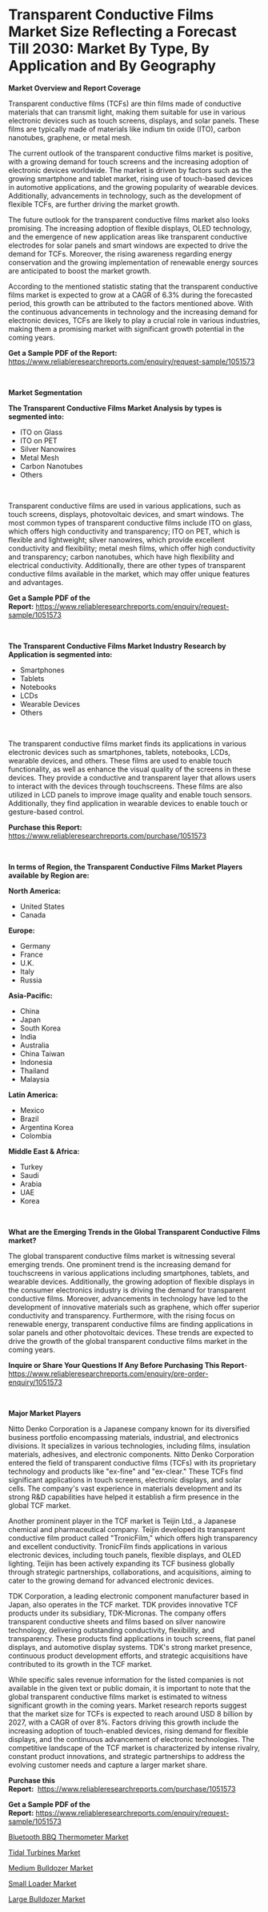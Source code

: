 <p><h1>Transparent Conductive Films Market Size Reflecting a Forecast Till 2030: Market By Type, By Application and By Geography</h1></p><p><strong>Market Overview and Report Coverage</strong></p>
<p><p>Transparent conductive films (TCFs) are thin films made of conductive materials that can transmit light, making them suitable for use in various electronic devices such as touch screens, displays, and solar panels. These films are typically made of materials like indium tin oxide (ITO), carbon nanotubes, graphene, or metal mesh.</p><p>The current outlook of the transparent conductive films market is positive, with a growing demand for touch screens and the increasing adoption of electronic devices worldwide. The market is driven by factors such as the growing smartphone and tablet market, rising use of touch-based devices in automotive applications, and the growing popularity of wearable devices. Additionally, advancements in technology, such as the development of flexible TCFs, are further driving the market growth.</p><p>The future outlook for the transparent conductive films market also looks promising. The increasing adoption of flexible displays, OLED technology, and the emergence of new application areas like transparent conductive electrodes for solar panels and smart windows are expected to drive the demand for TCFs. Moreover, the rising awareness regarding energy conservation and the growing implementation of renewable energy sources are anticipated to boost the market growth.</p><p>According to the mentioned statistic stating that the transparent conductive films market is expected to grow at a CAGR of 6.3% during the forecasted period, this growth can be attributed to the factors mentioned above. With the continuous advancements in technology and the increasing demand for electronic devices, TCFs are likely to play a crucial role in various industries, making them a promising market with significant growth potential in the coming years.</p></p>
<p><strong>Get a Sample PDF of the Report:</strong> <a href="https://www.reliableresearchreports.com/enquiry/request-sample/1051573">https://www.reliableresearchreports.com/enquiry/request-sample/1051573</a></p>
<p>&nbsp;</p>
<p><strong>Market Segmentation</strong></p>
<p><strong>The Transparent Conductive Films Market Analysis by types is segmented into:</strong></p>
<p><ul><li>ITO on Glass</li><li>ITO on PET</li><li>Silver Nanowires</li><li>Metal Mesh</li><li>Carbon Nanotubes</li><li>Others</li></ul></p>
<p>&nbsp;</p>
<p><p>Transparent conductive films are used in various applications, such as touch screens, displays, photovoltaic devices, and smart windows. The most common types of transparent conductive films include ITO on glass, which offers high conductivity and transparency; ITO on PET, which is flexible and lightweight; silver nanowires, which provide excellent conductivity and flexibility; metal mesh films, which offer high conductivity and transparency; carbon nanotubes, which have high flexibility and electrical conductivity. Additionally, there are other types of transparent conductive films available in the market, which may offer unique features and advantages.</p></p>
<p><strong>Get a Sample PDF of the Report:</strong>&nbsp;<a href="https://www.reliableresearchreports.com/enquiry/request-sample/1051573">https://www.reliableresearchreports.com/enquiry/request-sample/1051573</a></p>
<p>&nbsp;</p>
<p><strong>The Transparent Conductive Films Market Industry Research by Application is segmented into:</strong></p>
<p><ul><li>Smartphones</li><li>Tablets</li><li>Notebooks</li><li>LCDs</li><li>Wearable Devices</li><li>Others</li></ul></p>
<p>&nbsp;</p>
<p><p>The transparent conductive films market finds its applications in various electronic devices such as smartphones, tablets, notebooks, LCDs, wearable devices, and others. These films are used to enable touch functionality, as well as enhance the visual quality of the screens in these devices. They provide a conductive and transparent layer that allows users to interact with the devices through touchscreens. These films are also utilized in LCD panels to improve image quality and enable touch sensors. Additionally, they find application in wearable devices to enable touch or gesture-based control.</p></p>
<p><strong>Purchase this Report:</strong>&nbsp; <a href="https://www.reliableresearchreports.com/purchase/1051573">https://www.reliableresearchreports.com/purchase/1051573</a></p>
<p>&nbsp;</p>
<p><strong>In terms of Region, the Transparent Conductive Films Market Players available by Region are:</strong></p>
<p>
    <p> <strong> North America: </strong>
        <ul>
            <li>United States</li>
            <li>Canada</li>
        </ul>
        </p> 
    <p> <strong> Europe: </strong>
        <ul>
            <li>Germany</li>
            <li>France</li>
            <li>U.K.</li>
            <li>Italy</li>
            <li>Russia</li>
        </ul>
        </p> 
    <p> <strong> Asia-Pacific: </strong>
        <ul>
            <li>China</li>
            <li>Japan</li>
            <li>South Korea</li>
            <li>India</li>
            <li>Australia</li>
            <li>China Taiwan</li>
            <li>Indonesia</li>
            <li>Thailand</li>
            <li>Malaysia</li>
        </ul>
        </p> 
    <p> <strong> Latin America: </strong>
        <ul>
            <li>Mexico</li>
            <li>Brazil</li>
            <li>Argentina Korea</li>
            <li>Colombia</li>
        </ul>
        </p> 
    <p> <strong> Middle East & Africa: </strong>
        <ul>
            <li>Turkey</li>
            <li>Saudi</li>
            <li>Arabia</li>
            <li>UAE</li>
            <li>Korea</li>
        </ul>
    </p>
    </p>
<p>&nbsp;</p>
<p><strong>What are the Emerging Trends in the Global Transparent Conductive Films market?</strong></p>
<p><p>The global transparent conductive films market is witnessing several emerging trends. One prominent trend is the increasing demand for touchscreens in various applications including smartphones, tablets, and wearable devices. Additionally, the growing adoption of flexible displays in the consumer electronics industry is driving the demand for transparent conductive films. Moreover, advancements in technology have led to the development of innovative materials such as graphene, which offer superior conductivity and transparency. Furthermore, with the rising focus on renewable energy, transparent conductive films are finding applications in solar panels and other photovoltaic devices. These trends are expected to drive the growth of the global transparent conductive films market in the coming years.</p></p>
<p><strong>Inquire or Share Your Questions If Any Before Purchasing This Report</strong>- <a href="https://www.reliableresearchreports.com/enquiry/pre-order-enquiry/1051573">https://www.reliableresearchreports.com/enquiry/pre-order-enquiry/1051573</a></p>
<p>&nbsp;</p>
<p><strong>Major Market Players</strong></p>
<p><p>Nitto Denko Corporation is a Japanese company known for its diversified business portfolio encompassing materials, industrial, and electronics divisions. It specializes in various technologies, including films, insulation materials, adhesives, and electronic components. Nitto Denko Corporation entered the field of transparent conductive films (TCFs) with its proprietary technology and products like "ex-fine" and "ex-clear." These TCFs find significant applications in touch screens, electronic displays, and solar cells. The company's vast experience in materials development and its strong R&D capabilities have helped it establish a firm presence in the global TCF market.</p><p>Another prominent player in the TCF market is Teijin Ltd., a Japanese chemical and pharmaceutical company. Teijin developed its transparent conductive film product called "TronicFilm," which offers high transparency and excellent conductivity. TronicFilm finds applications in various electronic devices, including touch panels, flexible displays, and OLED lighting. Teijin has been actively expanding its TCF business globally through strategic partnerships, collaborations, and acquisitions, aiming to cater to the growing demand for advanced electronic devices.</p><p>TDK Corporation, a leading electronic component manufacturer based in Japan, also operates in the TCF market. TDK provides innovative TCF products under its subsidiary, TDK-Micronas. The company offers transparent conductive sheets and films based on silver nanowire technology, delivering outstanding conductivity, flexibility, and transparency. These products find applications in touch screens, flat panel displays, and automotive display systems. TDK's strong market presence, continuous product development efforts, and strategic acquisitions have contributed to its growth in the TCF market.</p><p>While specific sales revenue information for the listed companies is not available in the given text or public domain, it is important to note that the global transparent conductive films market is estimated to witness significant growth in the coming years. Market research reports suggest that the market size for TCFs is expected to reach around USD 8 billion by 2027, with a CAGR of over 8%. Factors driving this growth include the increasing adoption of touch-enabled devices, rising demand for flexible displays, and the continuous advancement of electronic technologies. The competitive landscape of the TCF market is characterized by intense rivalry, constant product innovations, and strategic partnerships to address the evolving customer needs and capture a larger market share.</p></p>
<p><strong>Purchase this Report:</strong>&nbsp;&nbsp;<a href="https://www.reliableresearchreports.com/purchase/1051573">https://www.reliableresearchreports.com/purchase/1051573</a></p>
<p></p>
<p><strong>Get a Sample PDF of the Report:</strong>&nbsp;<a href="https://www.reliableresearchreports.com/enquiry/request-sample/1051573">https://www.reliableresearchreports.com/enquiry/request-sample/1051573</a></p>
<p><p><a href="https://medium.com/@jqgvpygpb56374/bluetooth-bbq-thermometer-market-comprehensive-assessment-by-type-application-and-geography-949377495740">Bluetooth BBQ Thermometer Market</a></p><p><a href="https://medium.com/@entelabrahimi1961/tidal-turbines-market-competitive-analysis-market-trends-and-forecast-to-2030-6a8f06b24a40">Tidal Turbines Market</a></p><p><a href="https://medium.com/@nicholasstewart02/decoding-medium-bulldozer-market-metrics-market-share-trends-and-growth-patterns-a9f9c0ac71de">Medium Bulldozer Market</a></p><p><a href="https://medium.com/@jeremybates83/small-loader-market-insight-market-trends-growth-forecasted-from-2023-to-2030-1d557ca5f775">Small Loader Market</a></p><p><a href="https://medium.com/@dylangilbert65/large-bulldozer-market-analysis-and-sze-forecasted-for-period-from-2023-to-2030-e2e3bf7a1028">Large Bulldozer Market</a></p></p>